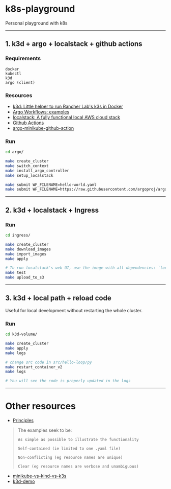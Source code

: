 # k8s-playground

Personal playground with k8s

___

## 1. k3d + argo + localstack + github actions

### Requirements
    docker
    kubectl
    k3d
    argo (client)

### Resources

- [k3d: Little helper to run Rancher Lab's k3s in Docker](https://github.com/rancher/k3d)
- [Argo Workflows: examples](https://argoproj.github.io/argo/examples)
- [localstack: A fully functional local AWS cloud stack](https://github.com/localstack/localstack)
- [Github Actions](https://github.com/features/actions)
- [argo-minikube-github-action](https://github.com/katilp/argo-minikube-github-action)

### Run

```bash
cd argo/

make create_cluster
make switch_context
make install_argo_controller
make setup_localstack

make submit WF_FILENAME=hello-world.yaml
make submit WF_FILENAME=https://raw.githubusercontent.com/argoproj/argo/a24bc944822c9f5eed92c0b5b07284d7992908fa/examples/dag-coinflip.yaml

```

___
## 2. k3d + localstack + Ingress

### Run

```bash
cd ingress/

make create_cluster
make download_images
make import_images
make apply

# To run localstack's web UI, use the image with all dependencies: `localstack-full`.
make test
make upload_to_s3
```

___
## 3. k3d + local path + reload code

Useful for local development without restarting the whole cluster.

### Run
```bash
cd k3d-volume/

make create_cluster
make apply
make logs

# change src code in src/hello-loop/py
make restart_container_v2
make logs

# You will see the code is properly updated in the logs
```

___

# Other resources


- [Principles](https://github.com/ContainerSolutions/kubernetes-examples)
> The examples seek to be:
>
>     As simple as possible to illustrate the functionality
>
>     Self-contained (ie limited to one .yaml file)
>
>     Non-conflicting (eg resource names are unique)
>
>     Clear (eg resource names are verbose and unambiguous)
- [minikube-vs-kind-vs-k3s](https://brennerm.github.io/posts/minikube-vs-kind-vs-k3s.html)
- [k3d-demo](https://github.com/iwilltry42/k3d-demo)
